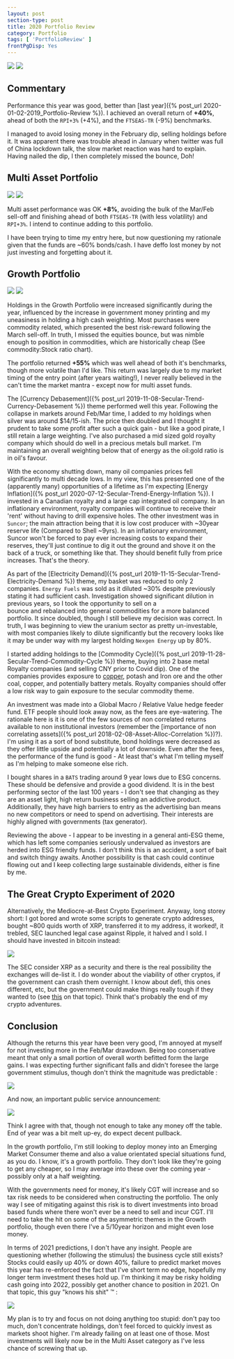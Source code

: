 ```yaml
---
layout: post
section-type: post
title: 2020 Portfolio Review
category: Portfolio
tags: [ 'PortfolioReview' ]
frontPgDisp: Yes
---
```


<img style="border: 0;" style="border: 0 ; padding-bottom: 20px" src="/img/2021/20210102_Overview1.png" />
<img style="border: 0;" src="/img/2021/20210102_Overview2.png" />


## Commentary

Performance this year was good, better than [last year]({% post_url 2020-01-02-2019_Portfolio-Review %}).  I 
achieved an overall return of  **+40%**, ahead of both the `RPI+3%` (+4%), and the `FTSEAS-TR` (-9%) benchmarks.  

I managed to avoid losing money in the February dip, selling holdings before it.  It was apparent there was trouble 
ahead in January when twitter was full of China lockdown talk, the slow market reaction was hard to explain.  Having 
nailed the dip, I then completely missed the bounce, Doh!



## Multi Asset Portfolio

<img style="border: 0;" src="/img/2021/20210102_MA1.png" />
<img style="border: 0;" src="/img/2021/20210102_MA2.png" />

Multi asset performance was OK **+8%**, avoiding the bulk of the Mar/Feb sell-off and finishing ahead of both `FTSEAS-TR` 
(with less volatility) and `RPI+3%`.  I intend to continue adding to this portfolio.  

I have been trying to time my entry here, but now questioning my rationale given that the funds are ~60% bonds/cash.  I 
have deffo lost money by not just investing and forgetting about it.


## Growth Portfolio

<img style="border: 0;" src="/img/2021/20210102_G1.png" />
<img style="border: 0;" src="/img/2021/20210102_G2.png" />

Holdings in the Growth Portfolio were increased significantly during the year, influenced by the increase 
in government money printing and my uneasiness in holding a high cash weighting.  Most purchases were 
commodity related, which presented the best risk-reward following the March sell-off.  In truth, I 
missed the equities bounce, but was nimble enough to position in commodities, which are historically 
cheap (See commodity:Stock ratio chart).


The portfolio returned **+55%** which was well ahead of both it's benchmarks, though more volatile than I'd 
like.  This return was largely due to my market timing of the entry point (after years waiting!), I never 
really believed in the can't time the market mantra - except now for multi asset funds.  


The [Currency Debasement]({% post_url 2019-11-08-Secular-Trend-Currency-Debasement %}) theme performed well this 
year.  Following the collapse in markets around Feb/Mar time, I added to my holdings when silver was around 
$14/15-ish.  The price then doubled and I thought it prudent to take some profit after such a quick gain - but like a 
good pirate, I still retain a large weighting.  I've also purchased a mid sized gold royalty company which should 
do well in a precious metals bull market.  I'm maintaining an overall weighting below that of energy as the oil:gold 
ratio is in oil's favour.


With the economy shutting down, many oil companies prices fell significantly to multi decade lows.  In my 
view, this has presented one of the (apparently many) opportunities of a lifetime as I'm expecting 
[Energy Inflation]({% post_url 2020-07-12-Secular-Trend-Energy-Inflation %}).  I invested in a
Canadian royalty and a large cap integrated oil company.  In an inflationary environment, royalty 
companies will continue to receive their 'rent' without having to drill expensive holes.  The other 
investment was in `Suncor`; the main attraction being that it is low cost producer with ~30year 
reserve life (Compared to Shell ~9yrs).  In an inflationary environment, Suncor won't be forced to 
pay ever increasing costs to expand their reserves, they'll just continue to dig it out the ground 
and shove it on the back of a truck, or something like that.  They should benefit fully from price 
increases.  That's the theory.


As part of the [Electricity Demand]({% post_url 2019-11-15-Secular-Trend-Electricity-Demand %}) theme, my basket was 
reduced to only 2 companies.  `Energy Fuels` was sold as it diluted ~30% despite previously stating it had sufficient 
cash.  Investigation showed significant dilution in previous years, so I took the opportunity to sell on a  
bounce and rebalanced into general commodities for a more balanced portfolio.  It since doubled, though I still believe 
my decision was correct.  In truth, I was beginning to view the uranium sector as pretty un-investable, with most companies 
likely to dilute significantly but the recovery looks like it may be under way with my largest holding `Nexgen Energy` up by 80%.

 
I started adding holdings to the [Commodity Cycle]({% post_url 2019-11-28-Secular-Trend-Commodity-Cycle %}) 
theme, buying into 2 base metal Royalty companies (and selling CNY prior to Covid dip).  One of the companies 
provides exposure to [copper](https://www.bhp.com/media-and-insights/prospects/2017/11/ten-reasons-why-we-like-copper/), 
potash and Iron ore and the other coal, copper, and potentially battery metals. Royalty companies should offer a 
low risk way to gain exposure to the secular commodity theme.  


An investment was made into a Global Macro / Relative Value hedge feeder fund.  ETF people should look away now, 
as the fees are eye-watering.  The rationale here is it is one of the few sources of non correlated returns 
available to non institutional investors (remember the 
[importance of non correlating assets]({% post_url 2018-02-08-Asset-Alloc-Correlation %})?).  I'm using it 
as a sort of bond substitute, bond holdings were decreased as they offer little upside and potentially a lot of 
downside.  Even after the fees, the performance of the fund is good - At least that's what I'm telling myself 
as I'm helping to make someone else rich.


I bought shares in a `BATS` trading around 9 year lows due to ESG concerns.  These should be defensive and provide 
a good dividend.  It is in the best performing sector of the last 100 years -  I don't see that changing as they 
are an asset light, high return business selling an addictive product.  Additionally, they have high barriers to 
entry as the advertising ban means no new competitors or need to spend on advertising.  Their interests are highly 
aligned with governments (tax generator).

Reviewing the above - I appear to be investing in a general anti-ESG theme, which has left some companies seriously 
undervalued as investors are herded into ESG friendly funds.  I don't think this is an accident, a sort of bait and 
switch thingy awaits.  Another possibility is that cash could continue flowing out and I keep collecting large 
sustainable dividends, either is fine by me.


## The Great Crypto Experiment of 2020

Alternatively, the Mediocre-at-Best Crypto Experiment.  Anyway, long storey short: I got bored and wrote 
some scripts to generate crypto addresses, bought ~800 quids worth of XRP, transferred it to my address, it worked!, 
it trebled, SEC launched legal case against Ripple, it halved and I sold.  I should have invested in bitcoin instead:

<img style="border: 0;" src="/img/2021/20210102_Kuppy.png" />

The SEC consider XRP as a security and there is the real possibility the exchanges will de-list it.  I do wonder 
about the viability of other cryptos, if the government can crash them overnight. I know about defi, this ones different, 
etc, but the government could make things really tough if they wanted to (see 
[this](https://www.youtube.com/watch?v=vyQsWfsTenw) on that topic).  Think that's probably
the end of my crypto adventures.


## Conclusion 

Although the returns this year have been very good, I'm annoyed at myself for not investing more in the 
Feb/Mar drawdown. Being too conservative meant that only a small portion of overall worth befitted 
form the large gains.  I was expecting further significant falls and didn't foresee the large government 
stimulus, though don't think the magnitude was predictable :

<img style="border: 0;" src="/img/2021/20210102_ChrisCole.png" />
 
And now, an important public service announcement:

<img style="border: 0;" src="/img/2021/20210102_Saca.png" />

Think I agree with that, though not enough to take any money off the table.  End of year
was a bit melt up-ey, do expect decent pullback.

In the growth portfolio, I'm still looking to deploy money into an Emerging Market Consumer theme and 
also a value orientated special situations fund, as you do.  I know, it's a growth portfolio.  They don't 
look like they're going to get any cheaper, so I may average into these over the coming year - possibly 
only at a half weighting.

With the governments need for money, it's likely CGT will increase and so tax risk needs to be considered 
when constructing the portfolio.  The only way I see of mitigating against this risk is to divert investments 
into broad based funds where there won't ever be a need to sell and incur CGT.  I'll need to take the 
hit on some of the asymmetric themes in the Growth portfolio, though even there I've a 5/10year horizon 
and might even lose money.

In terms of 2021 predictions, I don't have any insight.  People are questioning whether (following the 
stimulus) the business cycle still exists? Stocks could easily up 40% or down 40%, failure to 
predict market moves this year has re-enforced the fact that I've short term no edge, hopefully my longer 
term investment theses hold up.  I'm thinking it may be risky holding cash going into 2022,
possibly get another chance to position in 2021.  On that topic, this guy "knows his shit" &trade; : 

<img style="border: 0;" src="/img/2021/20210102_CapZay.png" />

My plan is to try and focus on not doing anything too stupid: don't pay too much, don't concentrate holdings, 
don't feel forced to quickly invest as markets shoot higher.  I'm already failing on at least one of those.  Most 
investments will likely now be in the Multi Asset category as I've less chance of screwing that up.











